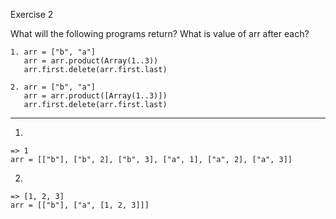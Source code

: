 Exercise 2

What will the following programs return? What is value of arr after each?
```
1. arr = ["b", "a"]
   arr = arr.product(Array(1..3))
   arr.first.delete(arr.first.last)

2. arr = ["b", "a"]
   arr = arr.product([Array(1..3)])
   arr.first.delete(arr.first.last)
```

___

1.
```
=> 1
arr = [["b"], ["b", 2], ["b", 3], ["a", 1], ["a", 2], ["a", 3]]
```
2.
```
=> [1, 2, 3]
arr = [["b"], ["a", [1, 2, 3]]]
```
